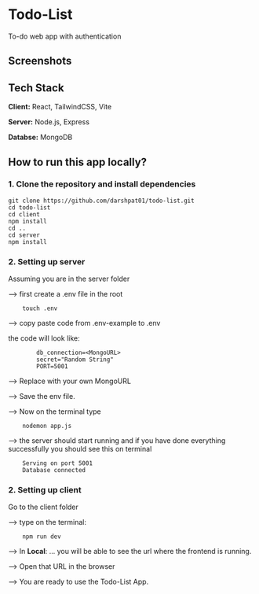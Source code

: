 
# Todo-List

To-do web app with authentication




## Screenshots



## Tech Stack

**Client:** React, TailwindCSS, Vite

**Server:** Node.js, Express

**Databse:** MongoDB




## How to run this app locally?

### 1. Clone the repository and install dependencies

```
git clone https://github.com/darshpat01/todo-list.git
cd todo-list
cd client 
npm install
cd ..
cd server
npm install
```

### 2. Setting up server


Assuming you are in the server folder 

--> first create a .env file in the root 

```
    touch .env
```
--> copy paste code from .env-example to .env

the code will look like: 
```
        db_connection=<MongoURL>
        secret="Random String"
        PORT=5001
```
--> Replace <MongoURL> with your own MongoURL

--> Save the env file. 

--> Now on the terminal type
```
    nodemon app.js
```
--> the server should start running and if you have done
    everything successfully you should see this on terminal 

```
    Serving on port 5001
    Database connected

```


### 2. Setting up client

Go to the client folder

--> type on the terminal: 

```
    npm run dev
```

--> In **Local**: ... you will be able to see the url where the frontend is running. 

--> Open that URL in the browser

--> You are ready to use the Todo-List App. 